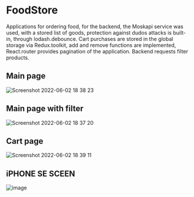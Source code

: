 # FoodStore
Applications for ordering food, for the backend, the Moskapi service was used, with a stored list of goods, protection against dudos attacks is built-in, through lodash.debounce. Cart purchases are stored in the global storage via Redux.toolkit, add and remove functions are implemented, React.router provides pagination of the application. Backend requests filter products.
## Main page
![Screenshot 2022-06-02 18 38 23](https://user-images.githubusercontent.com/72702845/171667023-9bdced74-dcc5-4e33-9fd1-a7129419dcc7.png)
## Main page with filter
![Screenshot 2022-06-02 18 37 20](https://user-images.githubusercontent.com/72702845/171666807-e1c5d039-4ab4-4da2-9022-6deb7e5df81e.png)
## Cart page
![Screenshot 2022-06-02 18 39 11](https://user-images.githubusercontent.com/72702845/171667221-77f0081c-4fb1-4d1b-bef5-83ee5f53b017.png)
## iPHONE SE SCEEN
![image](https://user-images.githubusercontent.com/72702845/175757397-00b48c35-87db-4bea-b1bc-ac0f3bf5ba1a.png)

